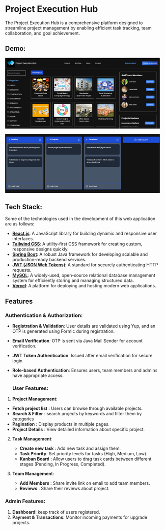 # Project Execution Hub 

The Project Execution Hub is a comprehensive platform designed to streamline project management by enabling efficient task tracking, team collaboration, and goal achievement.

## Demo:
![Project-List](https://github.com/rangari-rani/Project-Execution-Hub/blob/4d182f6b44dc3fdc36df4e25a48a892cd747d422/project1.png)

![Kanban-Board](https://github.com/rangari-rani/Project-Execution-Hub/blob/4d182f6b44dc3fdc36df4e25a48a892cd747d422/project2.png)


## Tech Stack:
Some of the technologies used in the development of this web application are as follows:

- **[React.js](https://reactjs.org/)**: A JavaScript library for building dynamic and responsive user interfaces.
- **[Tailwind CSS](https://tailwindcss.com/)**: A utility-first CSS framework for creating custom, responsive designs quickly.
- **[Spring Boot](https://spring.io/projects/spring-boot)**: A robust Java framework for developing scalable and production-ready backend services.
- **[JWT (JSON Web Tokens)](https://jwt.io/)**: A standard for securely authenticating HTTP requests.
- **[MySQL](https://www.mysql.com/)**: A widely-used, open-source relational database management system for efficiently storing and managing structured data.
- **[Vercel](https://vercel.com/)**: A platform for deploying and hosting modern web applications.

## Features

### Authentication & Authorization:
- **Registration & Validation**: User details are validated using Yup, and an OTP is generated using Formic during registration.
- **Email Verification**: OTP is sent via Java Mail Sender for account verification.
- **JWT Token Authentication**: Issued after email verification for secure login.
- **Role-based Authentication**: Ensures users, team members and admins have appropriate access.

  ### User Features:
1. **Project Management**:
  - **Fetch project list** : Users can browse through available projects.
  - **Search & Filter** : search projects by keywords and filter them by categories
  - **Pagination** : Display products in multiple pages.
  - **Project Details** : View detailed information about specific project.

2. **Task Management**:
   - **Create new task** : Add new task and assign them.
   - **Task Priority**: Set priority levels for tasks (High, Medium, Low).
   - **Kanban Board** : Allow users to drag task cards between different stages (Pending, In Progress, Completed).

3. **Team Management**:
   - **Add Members** : Share invite link on email to add team members. 
   - **Reviews** : Share their reviews about project.

  ### Admin Features:
1. **Dashboard**: keep track of users registered. 
2. **Payment & Transactions**: Monitor incoming payments for upgrade projects. 


